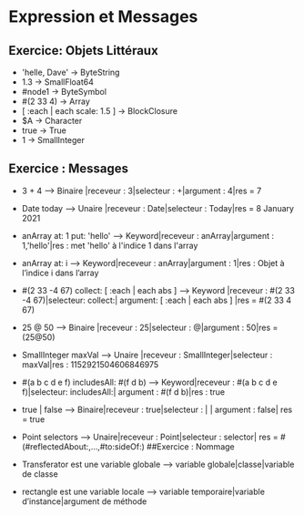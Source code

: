 # Expression et Messages

## Exercice: Objets Littéraux
 * 'helle, Dave' -> ByteString
 * 1.3 -> SmallFloat64
 * #node1 -> ByteSymbol
 * #(2 33 4) -> Array
 * [ :each | each scale: 1.5 ] -> BlockClosure
 * $A -> Character
 * true -> True
 * 1 -> SmallInteger

## Exercice : Messages
 * 3 + 4 --> Binaire |receveur : 3|selecteur : +|argument : 4|res = 7
 * Date today --> Unaire |receveur : Date|selecteur : Today|res = 8 January 2021
 * anArray at: 1 put: 'hello' --> Keyword|receveur : anArray|argument : 1,'hello'|res : met 'hello' à l'indice 1 dans l'array
 * anArray at: i --> Keyword|receveur : anArray|argument : 1|res : Objet à l’indice i dans l’array
 * #(2 33 -4 67) collect: [ :each | each abs ] --> Keyword |receveur : #(2 33 -4 67)|selecteur: collect:| argument: [ :each | each abs ] |res = #(2 33 4 67) 
 * 25 @ 50 --> Binaire |receveur : 25|selecteur : @|argument : 50|res = (25@50)
 * SmallInteger maxVal --> Unaire |receveur : SmallInteger|selecteur : maxVal|res : 1152921504606846975
 * #(a b c d e f) includesAll: #(f d b) --> Keyword|receveur  : #(a b c d e f)|selecteur: includesAll:| argument  : #(f d b)|res : true
 * true | false --> Binaire|receveur : true|selecteur : | | argument : false| res = true
 * Point selectors --> Unaire|receveur : Point|selecteur : selector| res = #(#reflectedAbout:,...,#to:sideOf:)
##Exercice : Nommage
 * Transferator est une variable globale --> variable globale|classe|variable de classe

 * rectangle est une variable locale -->  variable temporaire|variable d’instance|argument de méthode